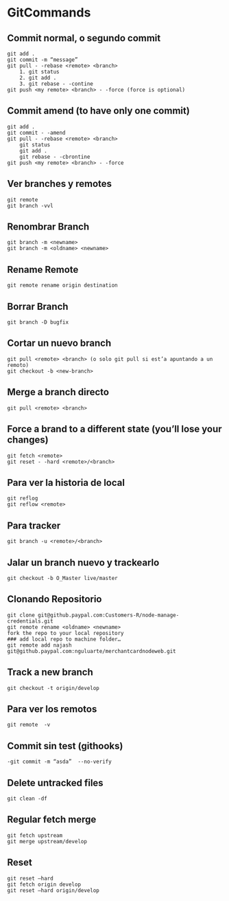 # GitCommands

## Commit normal, o segundo commit 
```
git add .
git commit -m “message”
git pull - -rebase <remote> <branch>
	1. git status
	2. git add .
	3. git rebase - -contine
git push <my remote> <branch> - -force (force is optional)
```
## Commit amend (to have only one commit)
```
git add .
git commit - -amend
git pull - -rebase <remote> <branch>
	git status
	git add .
	git rebase - -cbrontine
git push <my remote> <branch> - -force
```
## Ver branches y remotes
```
git remote
git branch -vvl
```
## Renombrar Branch
```
git branch -m <newname>
git branch -m <oldname> <newname>
```
## Rename Remote
```
git remote rename origin destination
```
## Borrar Branch
```
git branch -D bugfix
```
## Cortar un nuevo branch
```
git pull <remote> <branch> (o solo git pull si est’a apuntando a un remoto)
git checkout -b <new-branch>
```
## Merge a branch directo
```
git pull <remote> <branch>
```
## Force a brand to a different state (you’ll lose your changes)
```
git fetch <remote>
git reset - -hard <remote>/<branch>
```
## Para ver la historia de local 
```
git reflog
git reflow <remote>
```
## Para tracker
```
git branch -u <remote>/<branch>
```
## Jalar un branch nuevo y trackearlo
```
git checkout -b O_Master live/master
```
## Clonando Repositorio
```
git clone git@github.paypal.com:Customers-R/node-manage-credentials.git
git remote rename <oldname> <newname>
fork the repo to your local repository
### add local repo to machine folder…
git remote add najash git@github.paypal.com:nguluarte/merchantcardnodeweb.git
```
## Track a new branch
```
git checkout -t origin/develop
```
## Para ver los remotos
```
git remote  -v
```
## Commit sin test (githooks)
```
-git commit -m “asda”  --no-verify
```
## Delete untracked files
```
git clean -df
```
## Regular fetch merge
```
git fetch upstream
git merge upstream/develop
```
## Reset
```
git reset —hard
git fetch origin develop
git reset —hard origin/develop
```
